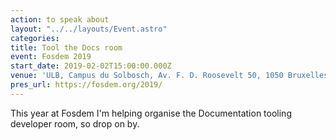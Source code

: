 ```yaml
---
action: to speak about
layout: "../../layouts/Event.astro"
categories:
title: Tool the Docs room
event: Fosdem 2019
start_date: 2019-02-02T15:00:00.000Z
venue: 'ULB, Campus du Solbosch, Av. F. D. Roosevelt 50, 1050 Bruxelles'
pres_url: https://fosdem.org/2019/
---
```


This year at Fosdem I'm helping organise the Documentation tooling developer room, so drop on by.
